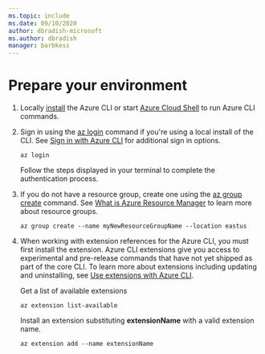 ```yaml
---
ms.topic: include
ms.date: 09/10/2020
author: dbradish-microsoft
ms.author: dbradish
manager: barbkess
---
```


# Prepare your environment

1. Locally [install](install-azure-cli.md) the Azure CLI or start [Azure Cloud Shell](start-azure-cloud-shell.md) to run Azure CLI commands.
1. Sign in using the [az login](/cli/azure/reference-index#az-login) command if you're using a local install of the CLI.  See [Sign in with Azure CLI](authenticate-azure-cli.md) for additional sign in options.

   ```azurecli
   az login
   ```

    Follow the steps displayed in your terminal to complete the authentication process.
1. If you do not have a resource group, create one using the [az group create](/cli/azure/group#az-group-create) command.  See [What is Azure Resource Manager](/azure/azure-resource-manager/management/overview) to learn more about resource groups.

   ```azurecli
   az group create --name myNewResourceGroupName --location eastus
   ```
1. When working with extension references for the Azure CLI, you must first install the extension. Azure CLI extensions give you access to experimental and pre-release commands that have not yet shipped as part of the core CLI. To learn more about extensions including updating and uninstalling, see [Use extensions with Azure CLI](/cli/azure/azure-cli-extensions-overview).

   Get a list of available extensions

    ```azurecli
    az extension list-available
   ```

   Install an extension substituting **extensionName** with a valid extension name.
   ```azurecli
   az extension add --name extensionName
   ```
